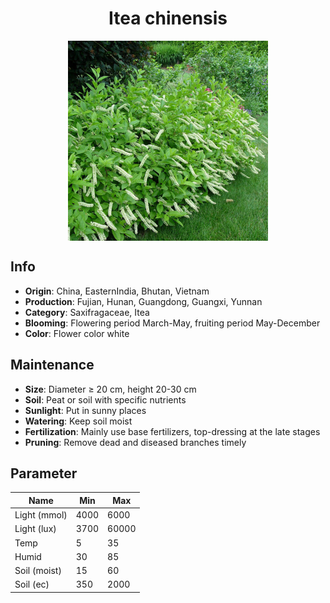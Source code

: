 <h1 align='center'>Itea chinensis</h1>
<p align="center">
    <img 
        align='center'
        width='320'
        src="../images/itea chinensis.png" 
        alt='Itea chinensis' />
</p>

## Info

 - **Origin**: China, EasternIndia, Bhutan, Vietnam
 - **Production**: Fujian, Hunan, Guangdong, Guangxi, Yunnan
 - **Category**: Saxifragaceae, Itea
 - **Blooming**: Flowering period March-May, fruiting period May-December
 - **Color**: Flower color white

## Maintenance

 - **Size**: Diameter ≥ 20 cm, height 20-30 cm
 - **Soil**: Peat or soil with specific nutrients
 - **Sunlight**: Put in sunny places
 - **Watering**: Keep soil moist
 - **Fertilization**: Mainly use base fertilizers, top-dressing at the late stages
 - **Pruning**: Remove dead and diseased branches timely

## Parameter

| Name         | Min  | Max   |
|--------------|------|-------|
| Light (mmol) | 4000 | 6000  |
| Light (lux)  | 3700 | 60000 |
| Temp         | 5    | 35    |
| Humid        | 30   | 85    |
| Soil (moist) | 15   | 60    |
| Soil (ec)    | 350  | 2000  |